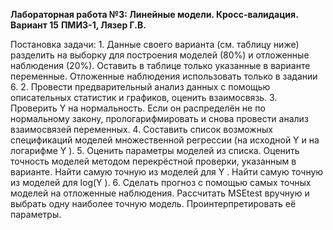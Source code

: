**Лабораторная работа №3: Линейные модели. Кросс-валидация.**
**Вариант 15**
**ПМИ3-1, Лязер Г.В.**

Постановка задачи:
	1. Данные своего варианта (см. таблицу ниже) разделить на выборку для построения
моделей (80%) и отложенные наблюдения (20%). Оставить в таблице только указанные в
варианте переменные. Отложенные наблюдения использовать только в задании 6.
	2. Провести предварительный анализ данных с помощью описательных статистик и
графиков, оценить взаимосвязь.
	3. Проверить Y на нормальность. Если он распределён не по нормальному закону,
прологарифмировать и снова провести анализ взаимосвязей переменных.
	4. Составить список возможных спецификаций моделей множественной регрессии (на
исходной Y и на логарифме Y ).
	5. Оценить параметры моделей из списка. Оценить точность моделей методом
перекрёстной проверки, указанным в варианте. Найти самую точную из моделей для Y .
	Найти самую точную из моделей для log(Y ).
	6. Сделать прогноз с помощью самых точных моделей на отложенные наблюдения.
	Рассчитать MSEtest вручную и выбрать одну наиболее точную модель.
	Проинтерпретировать её параметры.